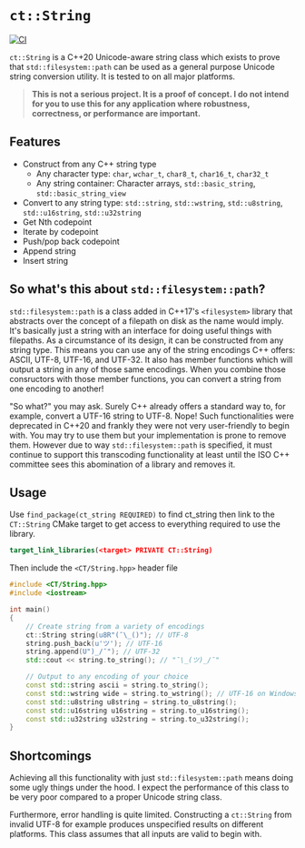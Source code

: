 # `ct::String`

[![CI](https://github.com/ChrisThrasher/ct_string/actions/workflows/ci.yml/badge.svg)](https://github.com/ChrisThrasher/ct_string/actions/workflows/ci.yml)

`ct::String` is a C++20 Unicode-aware string class which exists to prove that `std::filesystem::path` can be used as a general purpose Unicode string conversion utility.
It is tested to on all major platforms.

> **This is not a serious project.
> It is a proof of concept.
> I do not intend for you to use this for any application where robustness, correctness, or performance are important.**

## Features

* Construct from any C++ string type
  * Any character type: `char`, `wchar_t`, `char8_t`, `char16_t`, `char32_t`
  * Any string container: Character arrays, `std::basic_string`, `std::basic_string_view`
* Convert to any string type: `std::string`, `std::wstring`, `std::u8string`, `std::u16string`, `std::u32string`
* Get Nth codepoint
* Iterate by codepoint
* Push/pop back codepoint
* Append string
* Insert string

## So what's this about `std::filesystem::path`?

`std::filesystem::path` is a class added in C++17's `<filesystem>` library that abstracts over the concept of a filepath on disk as the name would imply.
It's basically just a string with an interface for doing useful things with filepaths.
As a circumstance of its design, it can be constructed from any string type.
This means you can use any of the string encodings C++ offers: ASCII, UTF-8, UTF-16, and UTF-32.
It also has member functions which will output a string in any of those same encodings.
When you combine those consructors with those member functions, you can convert a string from one encoding to another!

"So what?" you may ask. Surely C++ already offers a standard way to, for example, convert a UTF-16 string to UTF-8.
Nope!
Such functionalities were deprecated in C++20 and frankly they were not very user-friendly to begin with.
You may try to use them but your implementation is prone to remove them.
However due to way `std::filesystem::path` is specified, it must continue to support this transcoding functionality at least until the ISO C++ committee sees this abomination of a library and removes it.

## Usage

Use `find_package(ct_string REQUIRED)` to find ct_string then link to the `CT::String` CMake target to get access to everything required to use the library.

```cmake
target_link_libraries(<target> PRIVATE CT::String)
```

Then include the `<CT/String.hpp>` header file

```cpp
#include <CT/String.hpp>
#include <iostream>

int main()
{
    // Create string from a variety of encodings
    ct::String string(u8R"(¯\_()"); // UTF-8
    string.push_back(u'ツ'); // UTF-16
    string.append(U")_/¯"); // UTF-32
    std::cout << string.to_string(); // "¯\_(ツ)_/¯"

    // Output to any encoding of your choice
    const std::string ascii = string.to_string();
    const std::wstring wide = string.to_wstring(); // UTF-16 on Windows, UTF-32 elsewhere
    const std::u8string u8string = string.to_u8string();
    const std::u16string u16string = string.to_u16string();
    const std::u32string u32string = string.to_u32string();
}
```

## Shortcomings

Achieving all this functionality with just `std::filesystem::path` means doing some ugly things under the hood.
I expect the performance of this class to be very poor compared to a proper Unicode string class.

Furthermore, error handling is quite limited.
Constructing a `ct::String` from invalid UTF-8 for example produces unspecified results on different platforms.
This class assumes that all inputs are valid to begin with.

